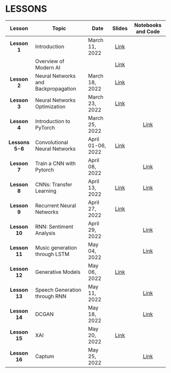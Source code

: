 # LESSONS


| Lesson | Topic              | Date    | Slides          | Notebooks and Code |
| :-------:| ------------------ | --------------- | :-------:          |:-------:  |
| **Lesson 1**      | Introduction    | March 11, 2022 | [Link](https://drive.google.com/file/d/1b5OUT_xffGM-cKRpR3Mvo_EEaSWIYOTG/view?usp=sharing)   | |
|      | Overview of Modern AI | |  [Link](https://drive.google.com/file/d/15nhZ_-fMSGs6y6wFFNuHQJ6BH1o2uXXN/view?usp=sharing)   ||
| **Lesson 2**      |Neural Networks and Backpropagation| March 18, 2022 | [Link](https://drive.google.com/file/d/1EM67f-rsxXaloMWJ7VbpU4ZJ7HiQyjet/view?usp=sharing)     ||
| **Lesson 3**      | Neural Networks Optimization | March 23, 2022 | [Link](https://drive.google.com/file/d/1W3jhlNNqAFmktfbaphS6V6eozQantJ7S/view?usp=sharing)    ||
| **Lesson 4**      | Introduction to PyTorch | March 25, 2022 |     |[Link](https://colab.research.google.com/drive/1xqmIpShVXf2EFVgi5C52o_bGcj383jnN?usp=sharing)|
| **Lessons 5-6**      | Convolutional Neural Networks | April 01-06, 2022 |     [Link](https://drive.google.com/file/d/1xGLJtvZCI4fOOzMlzkehv7x1fyJHwKq2/view?usp=sharing)||
| **Lesson 7**      | Train a CNN with Pytorch | April 08, 2022 ||     [Link](https://colab.research.google.com/drive/1oCG6YEWqkuyx5AH5TzplpaGqIanQHVvE?usp=sharing)|
| **Lesson 8**      | CNNs: Transfer Learning | April 13, 2022 |[Link](https://drive.google.com/file/d/1m1ihYx3-sNIRhnXNHVhpA4gCCIbFNnm2/view?usp=sharing)|[Link](https://colab.research.google.com/drive/1KVbZ7Gg7utB_ciaIWWmVqif4SjR8cqUY?usp=sharing) | |
| **Lesson 9**      | Recurrent Neural Networks | April 27, 2022 |[Link](https://drive.google.com/file/d/1Pr3F66qtHf4PtYOcsXH36TvRjxkxEEqB/view?usp=sharing)| |
| **Lesson 10**      | RNN: Sentiment Analysis | April 29, 2022 ||     [Link](https://colab.research.google.com/drive/1IO01ds0BdL6LhA4_DVmAxGyvmIhEqkXE?usp=sharing)|
| **Lesson 11**      | Music generation through LSTM  | May 04, 2022 ||     [Link](https://colab.research.google.com/drive/1_Gyi_dcQuAe6f7O-TqtrwLiJt1o7Vke8?usp=sharing)|
| **Lesson 12**      | Generative Models  | May 06, 2022 |[Link](https://drive.google.com/file/d/1sXdVAT2N1gvu-sPXXAn23tJxOqZKMRP3/view?usp=sharing)|     |
| **Lesson 13**      | Speech Generation through RNN  | May 11, 2022 ||     [Link](https://colab.research.google.com/drive/1xgCJ_E91yT_wi2cHF7zNbIL_seOyU6YE?usp=sharing)|
| **Lesson 14**      | DCGAN  | May 18, 2022 ||     [Link](https://colab.research.google.com/drive/1k1qvs8rEVs3ZRdi08YAbv_Uhkr8B7SXm?usp=sharing)|
| **Lesson 15**      | XAI  | May 20, 2022 |     [Link](https://drive.google.com/file/d/1cFA6l4FbVKWxD3ITZ16vQYCo87nIUY5K/view?usp=sharing)||
| **Lesson 16**      | Captum  | May 25, 2022 | |     [Link](https://colab.research.google.com/drive/1ZPOlGxxxMB50HRzfvrXNKuaKzTtM-hlZ?usp=sharing)||

